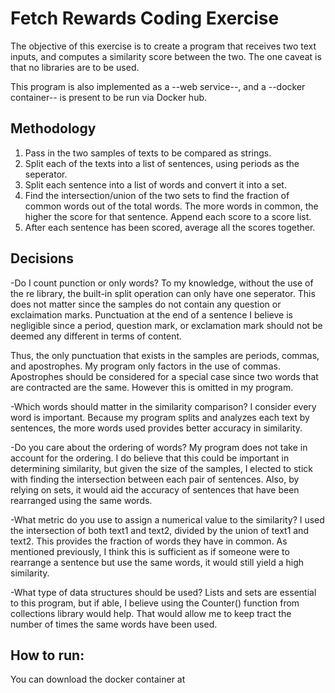 # Fetch Rewards Coding Exercise

The objective of this exercise is to create a program that receives two text inputs, and computes a similarity score between the two. The one caveat is that no libraries are to be used. 

This program is also implemented as a --web service--, and a --docker container-- is present to be run via Docker hub. 


## Methodology

1. Pass in the two samples of texts to be compared as strings.
2. Split each of the texts into a list of sentences, using periods as the seperator. 
3. Split each sentence into a list of words and convert it into a set. 
4. Find the intersection/union of the two sets to find the fraction of common words out of the total words. The more words in common, the higher the score for that sentence. Append each score to a score list.
5. After each sentence has been scored, average all the scores together. 


## Decisions
-Do I count punction or only words?
To my knowledge, without the use of the re library, the built-in split operation can only have one seperator. This does not matter since the samples do not contain any question or exclaimation marks. Punctuation at the end of a sentence I believe is negligible since a period, question mark, or exclamation mark should not be deemed any different in terms of content.

Thus, the only punctuation that exists in the samples are periods, commas, and apostrophes. My program only factors in the use of commas.  Apostrophes should be considered for a special case since two words that are contracted are the same. However this is omitted in my program. 


-Which words should matter in the similarity comparison?
I consider every word is important. Because my program splits and analyzes each text by sentences, the more words used provides better accuracy in similarity. 

-Do you care about the ordering of words?
My program does not take in account for the ordering. I do believe that this could be important in determining similarity, but given the size of the samples, I elected to stick with finding the intersection between each pair of sentences. Also, by relying on sets, it would aid the accuracy of sentences that have been rearranged using the same words.

-What metric do you use to assign a numerical value to the similarity?
I used the intersection of both text1 and text2, divided by the union of text1 and text2. This provides the fraction of words they have in common. As mentioned previously, I think this is sufficient as if someone were to rearrange a sentence but use the same words, it would still yield a high similarity.

-What type of data structures should be used?
Lists and sets are essential to this program, but if able, I believe using the Counter() function from collections library would help. That would allow me to keep tract the number of times the same words have been used. 

## How to run:

You can download the docker container at 

